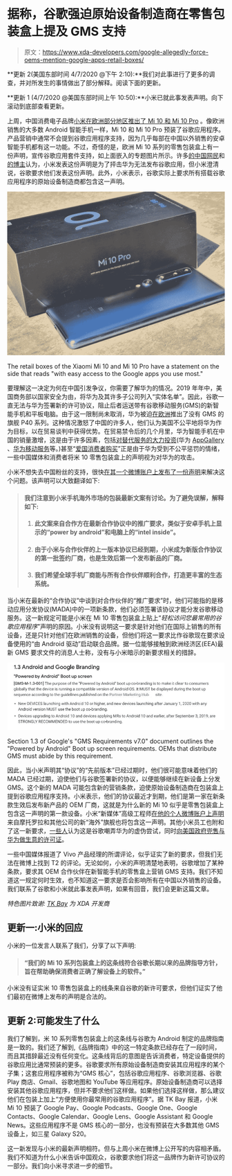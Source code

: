 # 据称，谷歌强迫原始设备制造商在零售包装盒上提及 GMS 支持

> 原文：<https://www.xda-developers.com/google-allegedly-force-oems-mention-google-apps-retail-boxes/>

**更新 2(美国东部时间 4/7/2020 @下午 2:10):**我们对此事进行了更多的调查，并对所发生的事情做出了部分解释。阅读下面的更新。

**更新 1 (4/7/2020 @美国东部时间上午 10:50):**小米已就此事发表声明。向下滚动到底部查看更新。

上周，中国消费电子品牌[小米在欧洲部分地区推出了 Mi 10 和 Mi 10 Pro](https://www.xda-developers.com/xiaomi-mi-10-pro-launched-globally-snapdragon-865-108mp-camera-90hz-display/) 。像欧洲销售的大多数 Android 智能手机一样，Mi 10 和 Mi 10 Pro 预装了谷歌应用程序。产品营销中通常不会提到谷歌应用程序支持，因为几乎每部在中国以外销售的安卓智能手机都有这一功能。不过，奇怪的是，欧洲 Mi 10 系列的零售包装盒上有一份声明，宣传谷歌应用套件支持，如上面嵌入的专题图片所示。许多[的中国网民](https://m.hupu.com/bbs/33428654.html)和[的博主](https://xw.qq.com/partner/vivoscreen/20200404A0156700)认为，小米发表这份声明是为了抨击华为无法发布谷歌应用，但小米澄清说，谷歌要求他们发表这份声明。此外，小米表示，谷歌实际上要求所有搭载谷歌应用程序的原始设备制造商都包含这一声明。

 <picture>![](img/e4f4b545cfa2011e808bb5a642faa569.png)</picture> 

The retail boxes of the Xiaomi Mi 10 and Mi 10 Pro have a statement on the side that reads "with easy access to the Google apps you use most."

要理解这一决定为何在中国引发争议，你需要了解华为的情况。2019 年年中，美国商务部以国家安全为由，将华为及其许多子公司列入“实体名单”。因此，谷歌一直无法与华为签署新的许可协议，阻止后者运送带有谷歌移动服务(GMS)的新智能手机和平板电脑。由于这一限制尚未取消，华为被迫[在欧洲](https://www.xda-developers.com/huawei-p40-pro-specifications-features-pricing-availability/)推出了没有 GMS 的旗舰 P40 系列。这种情况激怒了中国的许多人，他们认为美国不公平地将华为作为目标，以在贸易谈判中获得优势。在贸易禁令后的几个月里，华为智能手机在中国的销量激增，这是由于许多因素，包括[对替代服务的大力投资](https://www.xda-developers.com/huawei-reveals-smartphone-tablet-business-fared-2019/)(华为 [AppGallery](https://www.xda-developers.com/appgallery-huawei-alternative-google-play-store-android/) 、[华为移动服务](https://www.xda-developers.com/huawei-hms-core-android-alternative-google-play-services-gms/)等。)甚至“[爱国消费者购买](https://www.reuters.com/article/us-china-smartphone/huawei-snatched-market-share-from-apple-local-rivals-in-china-in-2019-idUSKBN1ZR2CH)”正是由于华为受到不公平惩罚的情绪，一些中国媒体和消费者将米 10 零售包装盒上的声明视为对华为的攻击。

小米不想失去中国粉丝的支持，很快[在其一个微博账户上发布了一份声明](https://www.weibo.com/5136788508/IBFtKkzde)来解决这个问题。该声明可以大致翻译如下:

> #### 我们注意到小米手机海外市场的包装最新文案有讨论。为了避免误解，解释如下:
> 
> 1.  #### 此文案来自合作方在最新合作协议中的推广要求，类似于安卓手机上显示的“power by android”和电脑上的“intel inside”。
>     
>     
> 2.  #### 由于小米与合作伙伴的上一版本协议已经到期，小米成为新版合作协议的第一批签约厂商，也是生效后第一个发布新品的厂商。
>     
>     
> 3.  #### 我们希望全球手机厂商能与所有合作伙伴顺利合作，打造更丰富的生态系统。

当小米在最新的“合作协议”中谈到对合作伙伴的“推广要求”时，他们可能指的是移动应用分发协议(MADA)中的一项新条款，他们必须签署该协议才能分发谷歌移动服务。这一新规定可能是小米在 Mi 10 零售包装盒上贴上“*轻松访问您最常用的谷歌应用程序*”声明的原因。小米没有说明这一要求是针对他们在国际上销售的所有设备，还是只针对他们在欧洲销售的设备，但他们将这一要求比作谷歌现在要求设备使用的“由 Android 驱动”启动联合品牌。据一位能够接触到欧洲经济区(EEA)最新 GMS 要求文件的消息人士称，没有与小米暗示的新要求相关的措辞。

 <picture>![](img/9a3a9c2cfcaab56eb68c398c51e3c416.png)</picture> 

Section 1.3 of Google's "GMS Requirements v7.0" document outlines the "Powered by Android" Boot up screen requirements. OEMs that distribute GMS must abide by this requirement.

因此，当小米声明其“协议”的“先前版本”已经过期时，他们很可能意味着他们的 MADA 已经过期，迫使他们与谷歌签署新的协议，以便能够继续在新设备上分发 GMS。这个新的 MADA 可能包含新的营销条款，迫使原始设备制造商在包装盒上提到谷歌应用程序支持。小米表示，他们的协议最近才到期，他们是第一家在新条款生效后发布新产品的 OEM 厂商，这就是为什么新的 Mi 10 似乎是零售包装盒上包含这一声明的第一款设备。小米“新媒体”高级工程师[在他的个人微博账户上声明](https://www.weibo.com/1737735295/IBVBqpfF4)来自摩托罗拉和其他公司的新“海外”旗舰也将包含这一声明。其他小米员工也附和了这一新要求，[一些人](https://www.weibo.com/1569990961/IBFyM8MuT)认为这是谷歌嘲弄华为的虚伪尝试，同时[向美国政府兜售与华为做生意的许可证](https://www.xda-developers.com/huawei-trade-ban-relief/)。

一些中国媒体报道了 Vivo 产品经理的所谓评论，似乎证实了新的要求，但我们无法在微博上找到 T2 的评论。无论如何，小米的声明清楚地表明，谷歌增加了某种条款，要求其 OEM 合作伙伴在新智能手机的零售盒上营销 GMS 支持。我们不知道这一规定何时生效，也不知道这一要求是否会影响所有在中国以外销售的设备。我们联系了谷歌和小米就此事发表声明，如果有回音，我们会更新这篇文章。

*特色图片致谢: [TK Bay](https://twitter.com/tkdsl8655) 为 XDA 开发商*

## 更新一:小米的回应

小米的一位发言人联系了我们，分享了以下声明:

> #### “我们的 Mi 10 系列包装盒上的这条线符合谷歌长期以来的品牌指导方针，旨在帮助确保消费者正确了解设备上的软件。”

小米没有证实米 10 零售包装盒上的线条来自谷歌的新许可要求，但他们证实了他们最初在微博上发布的声明是合法的。

## 更新 2:可能发生了什么

我们了解到，米 10 系列零售包装盒上的这条线与谷歌为 Android 制定的品牌指南是一致的。我们还了解到,《品牌指南》中的这一特定条款已经存在了一段时间，而且其措辞最近没有任何变化。这条线背后的意图是告诉消费者，特定设备提供的谷歌应用比通常预装的更多。谷歌要求所有原始设备制造商安装其应用程序的某个子集；这套应用程序被称为“GMS 核心”，包括谷歌应用程序、谷歌浏览器、谷歌 Play 商店、Gmail、谷歌地图和 YouTube 等应用程序。原始设备制造商可以选择安装其他谷歌应用程序，但并不要求他们这样做。如果他们选择这样做，那么建议他们在包装上加上“方便使用你最常用的谷歌应用程序”。据 TK Bay 报道，小米 Mi 10 预装了 Google Pay、Google Podcasts、Google One、Google Contacts、Google Calendar、Google Lens、Google Assistant 和 Google News。这些应用程序不是 GMS 核心的一部分，也没有预装在大多数其他 GMS 设备上，如三星 Galaxy S20。

这一新发现与小米的最新声明相符。但与上周小米在微博上公开写的内容相矛盾。我们不知道为什么小米告诉中国观众，谷歌要求他们将这一品牌作为新许可协议的一部分。我们向小米寻求进一步的细节。